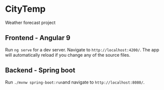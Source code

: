 # CityTemp

Weather forecast project

## Frontend - Angular 9


Run `ng serve` for a dev server. Navigate to `http://localhost:4200/`. The app will automatically reload if you change any of the source files.

## Backend - Spring boot


Run `./mvnw spring-boot:run`and navigate to `http://localhost:8080/`.